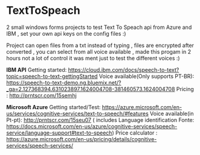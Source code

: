 # TextToSpeach

2 small windows forms projects to test Text To Speach api from Azure and IBM , set your own api keys on the config files :)

Project can open files from a txt instead of typing , files are encrypted after converted , you can select from all voice available  , made this progam in 2 hours not a lot of control it was ment just to test the different voices :)

__IBM API__
Getting started:
https://cloud.ibm.com/docs/speech-to-text?topic=speech-to-text-gettingStarted
Voice available(Only supports PT-BR):
https://speech-to-text-demo.ng.bluemix.net/?_ga=2.127368394.631023897.1624004708-381460573.1624004708
Pricing :
http://prntscr.com/15semhj

__Microsoft Azure__
Getting started/Test:
https://azure.microsoft.com/en-us/services/cognitive-services/text-to-speech/#features
Voice available(in Pt-pt):
http://prntscr.com/15seu07 ( includes Language identification Fonte: https://docs.microsoft.com/en-us/azure/cognitive-services/speech-service/language-support#text-to-speech)
Price calculator :
https://azure.microsoft.com/en-us/pricing/details/cognitive-services/speech-services/

